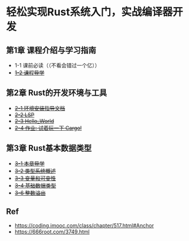 # 轻松实现Rust系统入门，实战编译器开发


## 第1章 课程介绍与学习指南

* 1-1 课前必读（（不看会错过一个亿））
* ~~[1-2 课程导学](./01-02/)~~

## 第2章 Rust的开发环境与工具

*  ~~[2-1 环境安装指导文档](./02-01/)~~
* ~~[2-2 LSP](./02-02/)~~
* ~~[2-3 Hello_World](./02-03/)~~
* ~~[2-4 作业: 试着玩一下 Cargo!](./02-04/)~~

## 第3章 Rust基本数据类型

* ~~[3-1 本章导学](./03-01/)~~
* ~~[3-2 类型系统概述](./03-02/)~~
* ~~[3-3 变量和可变性](./03-03/)~~
* ~~[3-4 基础数据类型](./03-04/)~~
* ~~[3-6 整数溢出](./03-06/)~~

## Ref

* <https://coding.imooc.com/class/chapter/517.html#Anchor>
* <https://666root.com/3749.html>